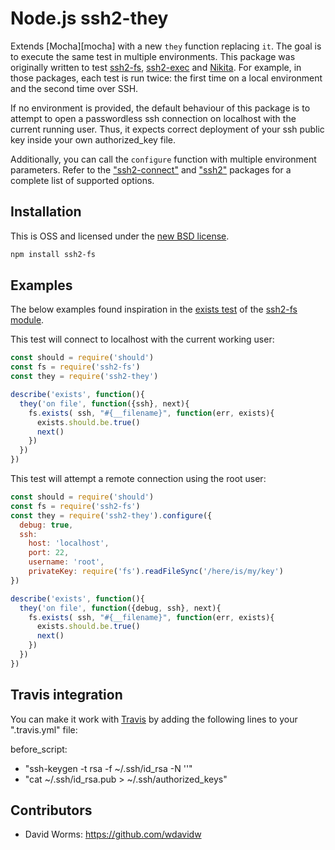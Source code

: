 
# Node.js ssh2-they

Extends [Mocha][mocha] with a new `they` function replacing `it`. The goal is 
to execute the same test in multiple environments. This package was originally 
written to test [ssh2-fs](https://github.com/adaltas/node-ssh2-fs), [ssh2-exec](https://github.com/adaltas/node-ssh2-exec) and [Nikita](http://nikita.js.org/). For example, in 
those packages, each test is run twice: the first time on a local environment and the second time over SSH.

If no environment is provided, the default behaviour of this package is to attempt to open a passwordless ssh connection on localhost with the current running user. Thus, it expects 
correct deployment of your ssh public key inside your own authorized_key file.

Additionally, you can call the `configure` function with multiple environment parameters. Refer to the ["ssh2-connect"](https://github.com/adaltas/node-ssh2-connect) and ["ssh2"](https://github.com/mscdex/ssh2) packages for a complete list of supported options.

## Installation

This is OSS and licensed under the [new BSD license][license].

```bash
npm install ssh2-fs
```

## Examples

The below examples found inspiration in the [exists test](https://github.com/adaltas/node-ssh2-fs/blob/master/test/exists.coffee) of the [ssh2-fs module](https://github.com/adaltas/node-ssh2-fs).

This test will connect to localhost with the current working user:

```js
const should = require('should')
const fs = require('ssh2-fs')
const they = require('ssh2-they')

describe('exists', function(){
  they('on file', function({ssh}, next){
    fs.exists( ssh, "#{__filename}", function(err, exists){
      exists.should.be.true()
      next()
    })
  })
})
```

This test will attempt a remote connection using the root user:


```js
const should = require('should')
const fs = require('ssh2-fs')
const they = require('ssh2-they').configure({
  debug: true,
  ssh:
    host: 'localhost',
    port: 22,
    username: 'root',
    privateKey: require('fs').readFileSync('/here/is/my/key')
})

describe('exists', function(){
  they('on file', function({debug, ssh}, next){
    fs.exists( ssh, "#{__filename}", function(err, exists){
      exists.should.be.true()
      next()
    })
  })
})
```

## Travis integration

You can make it work with [Travis][travis] by adding the following lines to 
your ".travis.yml" file:

before_script:
  - "ssh-keygen -t rsa -f ~/.ssh/id_rsa -N ''"
  - "cat ~/.ssh/id_rsa.pub > ~/.ssh/authorized_keys"

## Contributors

*   David Worms: <https://github.com/wdavidw>

[ssh2]: https://github.com/mscdex/ssh2
[license]: https://github.com/adaltas/node-ssh2-they/blob/master/LICENSE.md
[travis]: https://travis-ci.org/
